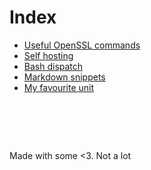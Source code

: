 # Index

- [Useful OpenSSL commands](openssl.md)
- [Self hosting](self-hosting.md)
- [Bash dispatch](dispatch.md)
- [Markdown snippets](markdown.md)
- [My favourite unit](unit.md)


#  &nbsp;
<!-- This ~~will be eventually~~ is generated. -->
Made with some <3. Not a lot